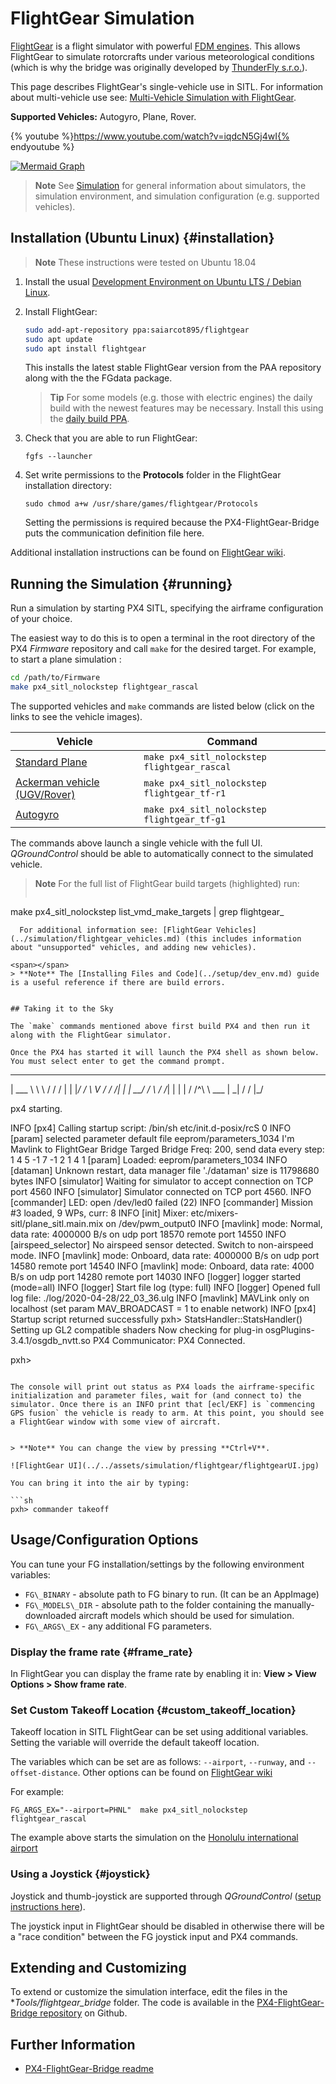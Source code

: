 # FlightGear Simulation

[FlightGear](https://www.flightgear.org/) is a flight simulator with powerful [FDM engines](http://wiki.flightgear.org/Flight_Dynamics_Model). This allows FlightGear to simulate rotorcrafts under various meteorological conditions (which is why the bridge was originally developed by [ThunderFly s.r.o.](https://www.thunderfly.cz/)).

This page describes FlightGear's single-vehicle use in SITL. For information about multi-vehicle use see: [Multi-Vehicle Simulation with FlightGear](../simulation/multi_vehicle_flightgear.md).

**Supported Vehicles:** Autogyro, Plane, Rover.

{% youtube %}https://www.youtube.com/watch?v=iqdcN5Gj4wI{% endyoutube %}


[![Mermaid Graph ](https://mermaid.ink/img/eyJjb2RlIjoiZ3JhcGggTFI7XG4gIEZsaWdodEdlYXIgLS0-IEZsaWdodEdlYXItQnJpZGdlO1xuICBGbGlnaHRHZWFyLUJyaWRnZSAtLT4gTUFWTGluaztcbiAgTUFWTGluayAtLT4gUFg0X1NJVEw7XG5cdCIsIm1lcm1haWQiOnsidGhlbWUiOiJkZWZhdWx0In0sInVwZGF0ZUVkaXRvciI6ZmFsc2V9)](https://mermaid-js.github.io/mermaid-live-editor/#/edit/eyJjb2RlIjoiZ3JhcGggTFI7XG4gIEZsaWdodEdlYXIgLS0-IEZsaWdodEdlYXItQnJpZGdlO1xuICBGbGlnaHRHZWFyLUJyaWRnZSAtLT4gTUFWTGluaztcbiAgTUFWTGluayAtLT4gUFg0X1NJVEw7XG5cdCIsIm1lcm1haWQiOnsidGhlbWUiOiJkZWZhdWx0In0sInVwZGF0ZUVkaXRvciI6ZmFsc2V9)


<!-- Original mermaid graph
graph LR;
  FlightGear-- >FlightGear-Bridge;
  FlightGear-Bridge-- >MAVLink;
  MAVLink-- >PX4_SITL;
-->

> **Note** See [Simulation](/simulation/README.md) for general information about simulators, the simulation environment, and simulation configuration (e.g. supported vehicles).


## Installation (Ubuntu Linux) {#installation}

> **Note** These instructions were tested on Ubuntu 18.04

1. Install the usual [Development Environment on Ubuntu LTS / Debian Linux](../setup/dev_env_linux_ubuntu.md).
1. Install FlightGear:
   ```sh
   sudo add-apt-repository ppa:saiarcot895/flightgear
   sudo apt update
   sudo apt install flightgear
   ```
   This installs the latest stable FlightGear version from the PAA repository along with the the FGdata package.

   > **Tip** For some models (e.g. those with electric engines) the daily build with the newest features may be necessary. Install this using the [daily build PPA](https://launchpad.net/~saiarcot895/+archive/ubuntu/flightgear-edge).

1. Check that you are able to run FlightGear:
   ```
   fgfs --launcher
   ```
1. Set write permissions to the **Protocols** folder in the FlightGear installation directory:
   ```
   sudo chmod a+w /usr/share/games/flightgear/Protocols
   ```
   Setting the permissions is required because the PX4-FlightGear-Bridge puts the communication definition file here.

Additional installation instructions can be found on [FlightGear wiki](http://wiki.flightgear.org/Howto:Install_Flightgear_from_a_PPA).


## Running the Simulation {#running}

Run a simulation by starting PX4 SITL, specifying the airframe configuration of your choice.

The easiest way to do this is to open a terminal in the root directory of the PX4 *Firmware* repository and call `make` for the desired target. For example, to start a plane simulation :
```sh
cd /path/to/Firmware
make px4_sitl_nolockstep flightgear_rascal
```

The supported vehicles and `make` commands are listed below (click on the links to see the vehicle images).

| Vehicle                                                                  | Command                                      |
| ------------------------------------------------------------------------ | -------------------------------------------- |
| [Standard Plane](../simulation/flightgear_vehicles.md#standard_plane)    | `make px4_sitl_nolockstep flightgear_rascal` |
| [Ackerman vehicle (UGV/Rover)](../simulation/flightgear_vehicles.md#ugv) | `make px4_sitl_nolockstep flightgear_tf-r1`  |
| [Autogyro](../simulation/flightgear_vehicles.md#autogyro)                | `make px4_sitl_nolockstep flightgear_tf-g1`  |

The commands above launch a single vehicle with the full UI. *QGroundControl* should be able to automatically connect to the simulated vehicle.

> **Note** For the full list of FlightGear build targets (highlighted) run: 
> 
> ```
  make px4_sitl_nolockstep list_vmd_make_targets | grep flightgear_
```
  For additional information see: [FlightGear Vehicles](../simulation/flightgear_vehicles.md) (this includes information about "unsupported" vehicles, and adding new vehicles).

<span></span>
> **Note** The [Installing Files and Code](../setup/dev_env.md) guide is a useful reference if there are build errors.


## Taking it to the Sky

The `make` commands mentioned above first build PX4 and then run it along with the FlightGear simulator.

Once the PX4 has started it will launch the PX4 shell as shown below. You must select enter to get the command prompt.

```
______  __   __    ___
| ___ \ \ \ / /   /   |
| |_/ /  \ V /   / /| |
|  __/   /   \  / /_| |
| |     / /^\ \ \___  |
\_|     \/   \/     |_/

px4 starting.

INFO  [px4] Calling startup script: /bin/sh etc/init.d-posix/rcS 0
INFO  [param] selected parameter default file eeprom/parameters_1034
I'm Mavlink to FlightGear Bridge
Targed Bridge Freq: 200, send data every step: 1
4
  5   -1
  7   -1
  2   1
  4   1
[param] Loaded: eeprom/parameters_1034
INFO  [dataman] Unknown restart, data manager file './dataman' size is 11798680 bytes
INFO  [simulator] Waiting for simulator to accept connection on TCP port 4560
INFO  [simulator] Simulator connected on TCP port 4560.
INFO  [commander] LED: open /dev/led0 failed (22)
INFO  [commander] Mission #3 loaded, 9 WPs, curr: 8
INFO  [init] Mixer: etc/mixers-sitl/plane_sitl.main.mix on /dev/pwm_output0
INFO  [mavlink] mode: Normal, data rate: 4000000 B/s on udp port 18570 remote port 14550
INFO  [airspeed_selector] No airspeed sensor detected. Switch to non-airspeed mode.
INFO  [mavlink] mode: Onboard, data rate: 4000000 B/s on udp port 14580 remote port 14540
INFO  [mavlink] mode: Onboard, data rate: 4000 B/s on udp port 14280 remote port 14030
INFO  [logger] logger started (mode=all)
INFO  [logger] Start file log (type: full)
INFO  [logger] Opened full log file: ./log/2020-04-28/22_03_36.ulg
INFO  [mavlink] MAVLink only on localhost (set param MAV_BROADCAST = 1 to enable network)
INFO  [px4] Startup script returned successfully
pxh> StatsHandler::StatsHandler() Setting up GL2 compatible shaders
Now checking for plug-in osgPlugins-3.4.1/osgdb_nvtt.so
PX4 Communicator: PX4 Connected.

pxh>
```

The console will print out status as PX4 loads the airframe-specific initialization and parameter files, wait for (and connect to) the simulator. Once there is an INFO print that [ecl/EKF] is `commencing GPS fusion` the vehicle is ready to arm. At this point, you should see a FlightGear window with some view of aircraft.


> **Note** You can change the view by pressing **Ctrl+V**.

![FlightGear UI](../../assets/simulation/flightgear/flightgearUI.jpg)

You can bring it into the air by typing:

```sh
pxh> commander takeoff
```

## Usage/Configuration Options

You can tune your FG installation/settings by the following environment variables:

- `FG\_BINARY` - absolute path to FG binary to run. (It can be an AppImage)
- `FG\_MODELS\_DIR` - absolute path to the folder containing the manually-downloaded aircraft models which should be used for simulation.
- `FG\_ARGS\_EX` - any additional FG parameters.

### Display the frame rate {#frame_rate}

In FlightGear you can display the frame rate by enabling it in: **View > View Options > Show frame rate**.

### Set Custom Takeoff Location {#custom_takeoff_location}

Takeoff location in SITL FlightGear can be set using additional variables. Setting the variable will override the default takeoff location.

The variables which can be set are as follows: `--airport`, `--runway`, and `--offset-distance`. Other options can be found on [FlightGear wiki](http://wiki.flightgear.org/Command_line_options#Initial_Position_and_Orientation)

For example:
```
FG_ARGS_EX="--airport=PHNL"  make px4_sitl_nolockstep flightgear_rascal
```

The example above starts the simulation on the [Honolulu international airport](http://wiki.flightgear.org/Suggested_airports)


### Using a Joystick {#joystick}

Joystick and thumb-joystick are supported through *QGroundControl* ([setup instructions here](../simulation/README.md#joystickgamepad-integration)).

The joystick input in FlightGear should be disabled in otherwise there will be a "race condition" between the FG joystick input and PX4 commands.


## Extending and Customizing

To extend or customize the simulation interface, edit the files in the **Tools/flightgear_bridge* folder. The code is available in the [PX4-FlightGear-Bridge repository](https://github.com/ThunderFly-aerospace/PX4-FlightGear-Bridge) on Github.


## Further Information

* [PX4-FlightGear-Bridge readme](https://github.com/ThunderFly-aerospace/PX4-FlightGear-Bridge)
